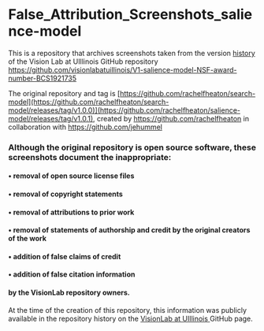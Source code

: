 # False_Attribution_Screenshots_salience-model
This is a repository that archives screenshots taken from the version <a href="https://github.com/visionlabatuillinois/V1-salience-model-NSF-award-number-BCS1921735/activity"> history </a> of the Vision Lab at UIllinois GitHub repository https://github.com/visionlabatuillinois/V1-salience-model-NSF-award-number-BCS1921735

The original repository and tag is [https://github.com/rachelfheaton/search-model](https://github.com/rachelfheaton/search-model/releases/tag/v1.0.0)](https://github.com/rachelfheaton/salience-model/releases/tag/v1.0.1), created by https://github.com/rachelfheaton in collaboration with https://github.com/jehummel 

### Although the original repository is open source software, these screenshots document the inappropriate:

#### • removal of open source license files 

#### • removal of copyright statements

#### • removal of attributions to prior work

#### • removal of statements of authorship and credit by the original creators of the work

#### • addition of false claims of credit

#### • addition of false citation information

#### by the VisionLab repository owners.

At the time of the creation of this repository, this information was publicly available in the repository history on the <a href = "https://github.com/visionlabatuillinois"> VisionLab at UIllinois </a> GitHub page.
